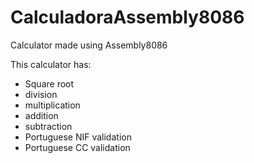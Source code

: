 # CalculadoraAssembly8086
Calculator made using Assembly8086

This calculator has:
- Square root
- division
- multiplication
- addition
- subtraction
- Portuguese NIF validation
- Portuguese CC validation
